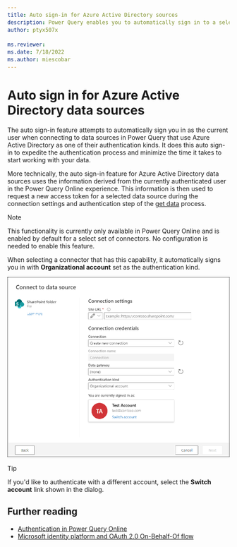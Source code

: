 ```yaml
---
title: Auto sign-in for Azure Active Directory sources
description: Power Query enables you to automatically sign in to a select set of data sources that use the Azure Active Directory as its authentication kind based on the current authenticated user.
author: ptyx507x

ms.reviewer: 
ms.date: 7/18/2022
ms.author: miescobar
---
```


# Auto sign in for Azure Active Directory data sources

The auto sign-in feature attempts to automatically sign you in as the current user when connecting to data sources in Power Query that use Azure Active Directory as one of their authentication kinds. It does this auto sign-in to expedite the authentication process and minimize the time it takes to start working with your data.

More technically, the auto sign-in feature for Azure Active Directory data sources uses the information derived from the currently authenticated user in the Power Query Online experience. This information is then used to request a new access token for a selected data source during the connection settings and authentication step of the [get data](/powerquery-docs/get-data-experience.md#1-connection-settings-and-authentication) process.

>[!NOTE]
>This functionality is currently only available in Power Query Online and is enabled by default for a select set of connectors. No configuration is needed to enable this feature.

When selecting a connector that has this capability, it automatically signs you in with **Organizational account** set as the authentication kind.

![Connect to data source dialog showing the SharePoint folder connector experience where the user Test Account has been automatically logged in using the Organizational account as the authentication kind.](media/aad-obo/sample-connect-to-data-source.png)

>[!TIP]
>If you'd like to authenticate with a different account, select the **Switch account** link shown in the dialog.

## Further reading

* [Authentication in Power Query Online](/powerquery-docs/authentication-pqo.md)
* [Microsoft identity platform and OAuth 2.0 On-Behalf-Of flow](/azure/active-directory/develop/v2-oauth2-on-behalf-of-flow)